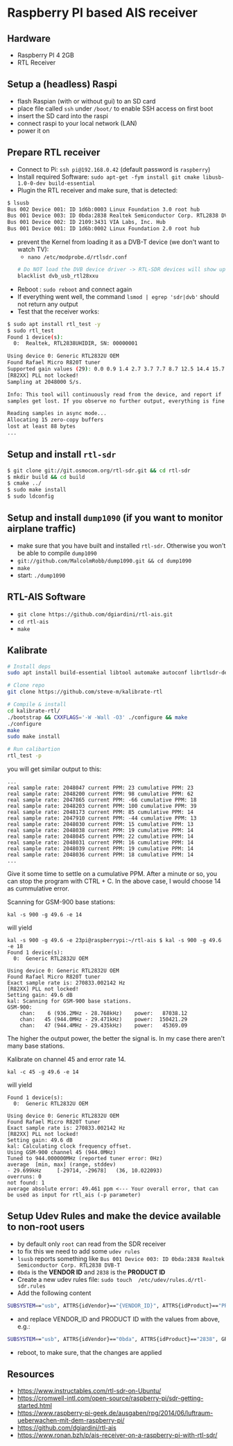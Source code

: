 # Raspberry PI based AIS receiver

## Hardware

- Raspberry PI 4 2GB
- RTL Receiver 

## Setup a (headless) Raspi

- flash Raspian (with or without gui) to an SD card
- place file called `ssh` under `/boot/` to enable SSH access on first boot
- insert the SD card into the raspi
- connect raspi to your local network (LAN)
- power it on

## Prepare RTL receiver

- Connect to Pi: `ssh pi@192.168.0.42` (default password is `raspberry`)
- Install required Software: `sudo apt-get -fym install git cmake libusb-1.0-0-dev build-essential`
- Plugin the RTL receiver and make sure, that is detected:
```bash
$ lsusb
Bus 002 Device 001: ID 1d6b:0003 Linux Foundation 3.0 root hub
Bus 001 Device 003: ID 0bda:2838 Realtek Semiconductor Corp. RTL2838 DVB-T  # <-- This is the receiver
Bus 001 Device 002: ID 2109:3431 VIA Labs, Inc. Hub
Bus 001 Device 001: ID 1d6b:0002 Linux Foundation 2.0 root hub
```
- prevent the Kernel from loading it as a DVB-T device (we don't want to watch TV):
    * `nano /etc/modprobe.d/rtlsdr.conf`
    ```bash
    # Do NOT load the DVB device driver -> RTL-SDR devices will show up as SDR receivers
    blacklist dvb_usb_rtl28xxu
    ```
- Reboot : `sudo reboot` and connect again
- If everything went well, the command `lsmod | egrep 'sdr|dvb'` should not return any output
- Test that the receiver works:

```bash
$ sudo apt install rtl_test -y
$ sudo rtl_test
Found 1 device(s):
  0:  Realtek, RTL2838UHIDIR, SN: 00000001

Using device 0: Generic RTL2832U OEM
Found Rafael Micro R820T tuner
Supported gain values (29): 0.0 0.9 1.4 2.7 3.7 7.7 8.7 12.5 14.4 15.7 16.6 19.7 20.7 22.9 25.4 28.0 29.7 32.8 33.8 36.4 37.2 38.6 40.2 42.1 43.4 43.9 44.5 48.0 49.6
[R82XX] PLL not locked!
Sampling at 2048000 S/s.

Info: This tool will continuously read from the device, and report if
samples get lost. If you observe no further output, everything is fine.

Reading samples in async mode...
Allocating 15 zero-copy buffers
lost at least 88 bytes
...
```

## Setup and install `rtl-sdr`

```bash
$ git clone git://git.osmocom.org/rtl-sdr.git && cd rtl-sdr
$ mkdir build && cd build
$ cmake ../
$ sudo make install
$ sudo ldconfig
```

## Setup and install `dump1090` (if you want to monitor airplane traffic)
- make sure that you have built and installed `rtl-sdr`. Otherwise you won't be able to compile `dump1090`
- `git://github.com/MalcolmRobb/dump1090.git && cd dump1090`
- `make`
- start: `./dump1090`

## RTL-AIS Software
- `git clone https://github.com/dgiardini/rtl-ais.git`
- `cd rtl-ais`
- `make`


## Kalibrate
```bash
# Install deps
sudo apt install build-essential libtool automake autoconf librtlsdr-dev libfftw3-dev

# Clone repo
git clone https://github.com/steve-m/kalibrate-rtl

# Compile & install
cd kalibrate-rtl/
./bootstrap && CXXFLAGS='-W -Wall -O3' ./configure && make
./configure
make
sudo make install

# Run calibartion
rtl_test -p
```

you will get similar output to this:

```
... 
real sample rate: 2048047 current PPM: 23 cumulative PPM: 23
real sample rate: 2048200 current PPM: 98 cumulative PPM: 62
real sample rate: 2047865 current PPM: -66 cumulative PPM: 18
real sample rate: 2048203 current PPM: 100 cumulative PPM: 39
real sample rate: 2048173 current PPM: 85 cumulative PPM: 14
real sample rate: 2047910 current PPM: -44 cumulative PPM: 13
real sample rate: 2048030 current PPM: 15 cumulative PPM: 13
real sample rate: 2048038 current PPM: 19 cumulative PPM: 14
real sample rate: 2048045 current PPM: 22 cumulative PPM: 14
real sample rate: 2048031 current PPM: 16 cumulative PPM: 14
real sample rate: 2048039 current PPM: 19 cumulative PPM: 14
real sample rate: 2048036 current PPM: 18 cumulative PPM: 14
...
```

Give it some time to settle on a cumulative PPM. After a minute or so, you can stop the program with CTRL + C.
In the above case, I would choose 14 as cummulative error.


Scanning for GSM-900 base stations:

`kal -s 900 -g 49.6 -e 14`

will yield

```
kal -s 900 -g 49.6 -e 23pi@raspberrypi:~/rtl-ais $ kal -s 900 -g 49.6 -e 18
Found 1 device(s):
  0:  Generic RTL2832U OEM

Using device 0: Generic RTL2832U OEM
Found Rafael Micro R820T tuner
Exact sample rate is: 270833.002142 Hz
[R82XX] PLL not locked!
Setting gain: 49.6 dB
kal: Scanning for GSM-900 base stations.
GSM-900:
    chan:    6 (936.2MHz - 28.768kHz)    power:   87038.12
    chan:   45 (944.0MHz - 29.471kHz)    power:  150421.29
    chan:   47 (944.4MHz - 29.435kHz)    power:   45369.09
```

The higher the output power, the better the signal is. In my case there aren't many base stations.

Kalibrate on channel 45 and error rate 14.

`kal -c 45 -g 49.6 -e 14`

will yield

```
Found 1 device(s):
  0:  Generic RTL2832U OEM

Using device 0: Generic RTL2832U OEM
Found Rafael Micro R820T tuner
Exact sample rate is: 270833.002142 Hz
[R82XX] PLL not locked!
Setting gain: 49.6 dB
kal: Calculating clock frequency offset.
Using GSM-900 channel 45 (944.0MHz)
Tuned to 944.000000MHz (reported tuner error: 0Hz)
average  [min, max] (range, stddev)
- 29.699kHz     [-29714, -29678]   (36, 10.022093)
overruns: 0
not found: 1
average absolute error: 49.461 ppm <--- Your overall error, that can be used as input for rtl_ais (-p parameter)
```


## Setup Udev Rules and make the device available to non-root users
- by default only `root` can read from the SDR receiver
- to fix this we need to add some `udev rules` 
- `lsusb` reports something like `Bus 001 Device 003: ID 0bda:2838 Realtek Semiconductor Corp. RTL2838 DVB-T`
- `0bda` is the **VENDOR ID** and `2838` is the **PRODUCT ID**
- Create a new udev rules file: `sudo touch  /etc/udev/rules.d/rtl-sdr.rules`
- Add the following content
```bash
SUBSYSTEM=="usb", ATTRS{idVendor}=="{VENDOR_ID}", ATTRS{idProduct}=="PRODUCT_ID", GROUP="adm", MODE="0666", SYMLINK+="rtl_sdr"
```
- and replace VENDOR_ID and PRODUCT ID with the values from above, e.g.:
```bash
SUBSYSTEM=="usb", ATTRS{idVendor}=="0bda", ATTRS{idProduct}=="2838", GROUP="adm", MODE="0666", SYMLINK+="rtl_sdr"
```
- reboot, to make sure, that the changes are applied


## Resources
- https://www.instructables.com/rtl-sdr-on-Ubuntu/
- https://cromwell-intl.com/open-source/raspberry-pi/sdr-getting-started.html
- https://www.raspberry-pi-geek.de/ausgaben/rpg/2014/06/luftraum-ueberwachen-mit-dem-raspberry-pi/
- https://github.com/dgiardini/rtl-ais
- https://www.ronan.bzh/p/ais-receiver-on-a-raspberry-pi-with-rtl-sdr/